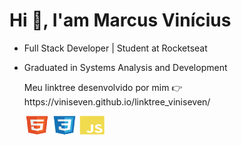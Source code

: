 <h1>Hi 👋, I'am Marcus Vinícius </h1>


- Full Stack Developer | Student at Rocketseat
- Graduated in Systems Analysis and Development
 
  <p>Meu linktree desenvolvido por mim 👉 https://viniseven.github.io/linktree_viniseven/</p>
  
  <div style="display: inline_block">
  <img align="center" alt="Rafa-HTML" height="30" width="40" src="https://raw.githubusercontent.com/devicons/devicon/master/icons/html5/html5-original.svg">
  <img align="center" alt="Rafa-CSS" height="30" width="40" src="https://raw.githubusercontent.com/devicons/devicon/master/icons/css3/css3-original.svg">
  <img align="center" alt="Rafa-Js" height="30" width="40" src="https://raw.githubusercontent.com/devicons/devicon/master/icons/javascript/javascript-plain.svg">
  </div>
